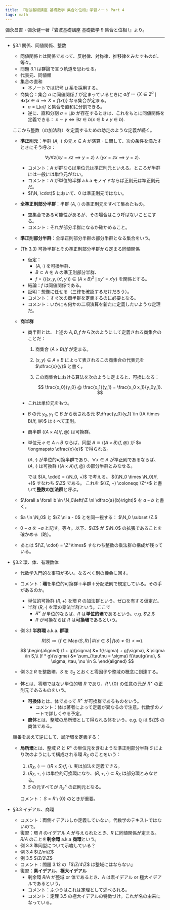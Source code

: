 ```yaml
---
title: 『岩波基礎講座 基礎数学 集合と位相』学習ノート Part 4
tags: math
---
```


彌永昌吉・彌永健一著『岩波基礎講座 基礎数学 9 集合と位相 I』より。

----

* §3.1 関係、同値関係、整数
  * 同値関係とは関係であって、反射律、対称律、推移律をみたすものだ、等々。
  * 問題 3.1 は群論で言う軌道を思わせる。
  * 代表元、同値類
  * 集合の直和
    * 本ノートでは記号 $\sqcup$ 系を採用する。
  * 商集合：集合 $a$ に同値関係 $f$ が定まっているときに $a/f \coloneqq \lbrace X \in 2^a\,\mid\,\exists x (x \in a \implies X = f(x))\rbrace$
    なる集合が定まる。
    * $a = \bigsqcup a/f$ と集合を直和に分割できる。
    * 逆に、直和分割 $a = \bigsqcup b$ が存在するときは、これをもとに同値関係を定義できる：
      $x \sim y \iff \exists z \in b (x \in b \land y \in b).$

  ここから整数（の加法群）を定義するための助走のような定義が続く。

  * **準正則元**：半群 $(A, \cdot)$ の元 $x \in A$ が演算 $\cdot$ に関して、次の条件を満たすときにそう呼ぶ：

    $$
    \forall y \forall z (xy = xz \implies y = z) \land (yx = zx \implies y = z).
    $$

    * コメント：$A$ が群ならば単位元は準正則元といえる。ところが半群には一般には単位元がない。
    * コメント：$A$ が単位的半群 a.k.a モノイドならば正則元は準正則元だ。
    * $(\N, \cdot)$ において、0 は準正則元ではない。

  * **全準正則部分半群**：半群 $(A, \cdot)$ の準正則元をすべて集めたもの。
    * 空集合である可能性があるが、その場合はこう呼ばないことにする。
    * コメント：それが部分半群になるか確かめること。
  * **準正則部分半群**：全準正則部分半群の部分半群となる集合をいう。
  * (Th 3.3) 可換半群とその準正則部分半群から定まる同値関係
    * 仮定：
      * $(A, \cdot)$ を可換半群、
      * $B \subset A$ を $A$ の準正則部分半群、
      * $f = \lbrace((x, y, (x', y')) \in (A \times B)^2\,\mid\,xy' = x'y\rbrace$ を関係とする。
    * 結論：$f$ は同値関係である。
    * 証明：想像に任せる（三律を確認するだけだろう）。
    * コメント：すぐ次の商半群を定義するのに必要となる。
    * コメント：いかにも何かの二項演算を新たに定義したいような定理だ。
  * **商半群**
    * 商半群とは、上述の $A, B, f$ から次のようにして定義される商集合のことだ：
      1. 商集合 $(A \times B)/f$ が定まる。
      2. $(x, y) \in A \times B$ によって表されるこの商集合の代表元を $\dfrac{x}{y}$ と書く。
      3. この商集合における算法を次のように定まると、可換になる：

         $$
         \frac{x_0}{y_0} @ \frac{x_1}{y_1} = \frac{x_0 x_1}{y_0y_1}.
         $$

    * これは単位元をもつ。
    * $B$ の元 $y_0, y_1 \in B$ から表される元 $\dfrac{y_0}{y_1} \in ((A \times B)/f, @)$ はすべて正則。
    * 商半群 $((A \times A)/f, @)$ は可換群。
    * 単位元 $e \in A \cap B$ ならば、同型 $A \cong ((A \times B)/f, @)$ が $x \longmapsto \dfrac{x}{e}$ で得られる。

      $(A, \cdot)$ が単位的可換半群であり、$\forall x \in A$ が準正則であるならば、
      $(A, \cdot)$ は可換群 $((A \times A)/f, @)$ の部分半群とみなせる。

      では $(A, \cdot) = (\N_0, +)$ で考える。
      $((\N_0 \times \N_0)/f, +)$ すなわち $\Z$ である。
      これを $(\Z, +) \coloneqq \Z^+$ と書いて**整数の加法群**と呼ぶ。

  * $\forall a \forall b \in \N_0\left(\Z \ni \dfrac{a}{b}\right)$ を $a - b$ と書く。
  * $a \in \N_0$ と $\Z \ni a - 0$ とを同一視する： $\N_0 \subset \Z.$
  * $0 - a$ を $-a$ と記す。等々。以下、$\Z$ が $\N_0$ の拡張であることを確かめる（略）。
  * あとは $(\Z, \cdot) = \Z^\times$ すなわち整数の乗法群の構成が残っている。
* §3.2 環、体、有理数体
  * 代数学入門的な事項が多い。なるべく別の機会に回す。
  * コメント：**環**を単位的可換群＋半群＋分配法則で規定している。その手があるのか。
    * 単位的可換群 $(R, +)$ を環 $R$ の加法群という。ゼロを有する仮定だ。
    * 半群 $(R, \cdot)$ を環の乗法半群という。ここで
      * $R^\times$ が単位的ならば、$R$ は**単位的環**であるという。e.g. $\Z.$
      * $R$ が可換ならば $R$ は**可換環**であるという。
  * 例 3.1 **半群環** a.k.a. **群環**

    $$
    R[S] \coloneqq \{f \in \operatorname{Map}(S, R)\,|\,
      \#\{\sigma \in S\,|\, f(\sigma) \ne 0\} < \infty\}.
    $$

    $$
    \begin{aligned}
    (f + g)(\sigma) &= f(\sigma) + g(\sigma), & \sigma \in S,\\
    (f * g)(\sigma) &= \sum_{\tau\nu = \sigma} f(\tau)g(\nu), & \sigma, \tau, \nu \in S.
    \end{aligned}
    $$
  * 例 3.2 $R$ を整数環、$S$ を $\mathfrak S_2$ とおくと零因子や整域の概念に到達する。
  * **体**とは、零環ではない単位的環 $R$ であり、$R\setminus\lbrace 0\rbrace$ の任意の元が $R^\times$ の正則元であるものをいう。
    * **可換体**とは、体であって $R^\times$ が可換群であるものをいう。
      * コメント：体は著者によって定義が異なるので注意。代数学のノートで詳しくやる予定。
    * **商体**とは、整域の局所環として得られる体をいう。e.g. $\mathbb{Q}$ は $\Z$ の商体である。

  順番をあえて逆にして、局所環を定義する：
  * **局所環**とは、整域 $R$ と $R^\times$ の単位元を含むような準正則部分半群 $S$ により次のようにして構成される環 $R_S$ のことをいう：
    1. $(R_S, \cdot) \coloneqq ((R \times S)/f, \cdot).$ 実は加法を定義できる。
    2. $(R_S, +, \cdot)$ は単位的可換環になり、$(R, +, \cdot) \subset R_S$ は部分環とみなせる。
    3. $S$ の元すべてが $R_S^\times$ の正則元となる。

    コメント： $S = R\setminus\lbrace 0\rbrace$ のときが重要。
* §3.3 イデアル、商環
  * コメント：両側イデアルしか定義していない。代数学のテキストではないので。
  * 復習：環 $R$ のイデアル $A$ が与えられたとき、$R$ に同値関係が定まる。
    $R/A$ のことを**剰余環** a.k.a **商環**という。
  * 例 3.3 準同型について示唆している？
  * 例 3.4 $\Z/m\Z$
  * 例 3.5 $\Z/2\Z$
  * コメント：問題 3.12 の「$\Z/4\Z$ は整域にはならない」
  * 復習：**素イデアル**、**極大イデアル**
    * 剰余環 $R/A$ が整域 or 体であるとき、$A$ は素イデアル or 極大イデアルであるという。
    * コメント：ふつうはこれは定理として述べられる。
    * コメント：定理 3.5 の極大イデアルの特徴づけ。これが名の由来になっている。
